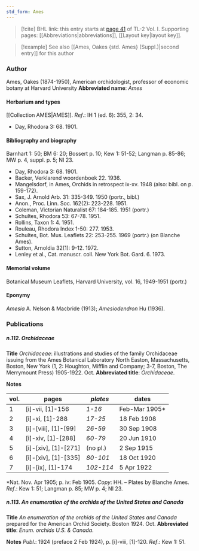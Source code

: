 ```yaml
---
std_form: Ames
---
```


> [!cite] BHL link: this entry starts at [page 41](https://www.biodiversitylibrary.org/page/33120172) of TL-2 Vol. I.
> Supporting pages: [[Abbreviations|abbreviations]], [[Layout key|layout key]].

> [!example] See also [[Ames, Oakes {std. Ames} (Suppl.)|second entry]] for this author

### Author

Ames, Oakes (1874-1950), American orchidologist, professor of economic botany at Harvard University 
**Abbreviated name**: *Ames*

#### Herbarium and types

[[Collection AMES|AMES]].
*Ref*.: IH 1 (ed. 6): 355, 2: 34.
- Day, Rhodora 3: 68. 1901.

#### Bibliography and biography

Barnhart 1: 50; BM 6: 20; Bossert p. 10; Kew 1: 51-52; Langman p. 85-86; MW p. 4, suppl. p. 5; NI 23.
- Day, Rhodora 3: 68. 1901.
- Backer, Verklarend woordenboek 22. 1936.
- Mangelsdorf, in Ames, Orchids in retrospect ix-xv. 1948 (also: bibl. on p. 159-172).
- Sax, J. Arnold Arb. 31: 335-349. 1950 (portr., bibl.)
- Anon., Proc. Linn. Soc. 162(2): 223-228. 1951.
- Coleman, Victorian Naturalist 67: 184-185. 1951 (portr.)
- Schultes, Rhodora 53: 67-78. 1951.
- Rollins, Taxon 1: 4. 1951.
- Rouleau, Rhodora Index 1-50: 277. 1953.
- Schultes, Bot. Mus. Leaflets 22: 253-255. 1969 (portr.) (on Blanche Ames).
- Sutton, Arnoldia 32(1): 9-12. 1972.
- Lenley et al., Cat. manuscr. coll. New York Bot. Gard. 6. 1973.

#### Memorial volume

Botanical Museum Leaflets, Harvard University, vol. 16, 1949-1951 (portr.)

#### Eponymy

*Amesia* A. Nelson & Macbride (1913); *Amesiodendron* Hu (1936).

### Publications

##### n.112. Orchidaceae

**Title**
*Orchidaceae*: illustrations and studies of the family Orchidaceae issuing from the Ames Botanical Laboratory North Easton, Massachusetts, Boston, New York (1, 2: Houghton, Mifflin and Company; 3-7, Boston, The Merrymount Press) 1905-1922. Oct.
**Abbreviated title**: *Orchidaceae*.

**Notes**

|vol.|pages|*plates*|dates|
|---|---|---|---|
|1|\[i\]-vii, \[1\]-156|*1-16*|Feb-Mar 1905\*|
|2|\[i\]-xi, \[1\]-288|*17-25*|18 Feb 1908|
|3|\[i\]-\[viii\], \[1\]-\[99\]|*26-59*|30 Sep 1908|
|4|\[i\]-xiv, \[1\]-\[288\]|*60-79*|20 Jun 1910|
|5|\[i\]-\[xiv\], \[1\]-\[271\]|(no pl.)|2 Sep 1915|
|6|\[i\]-\[xiv\], \[1\]-\[335\]|*80-101*|18 Oct 1920|
|7|\[i\]-\[ix\], \[1\]-174|*102-114*|5 Apr 1922|

\*Nat. Nov. Apr 1905; p. iv: Feb 1905. *Copy*: HH. – Plates by Blanche Ames.
*Ref*.: Kew 1: 51; Langman p. 85; MW p. 4; NI 23.

##### n.113. An enumeration of the orchids of the United States and Canada

**Title**
*An enumeration of the orchids of the United States and Canada* prepared for the American Orchid Society. Boston 1924. Oct.
**Abbreviated title**: *Enum. orchids U.S. & Canada*.

**Notes**
*Publ*.: 1924 (preface 2 Feb 1924), p. \[i\]-viii, \[1\]-120.
*Ref*.: Kew 1: 51.


